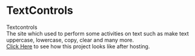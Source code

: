 # TextControls
Textcontrols <br>
The site which used to perform some activities on text such as make text uppercase, lowercase, copy, clear and many more. <br>
[Click Here](https://h-r-wells.github.io/textcontrols/) to see how this project looks like after hosting.
